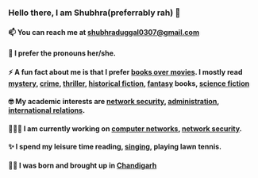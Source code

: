 ### Hello there, I am Shubhra(preferrably rah) 👋

#### 📫 You can reach me at shubhraduggal0307@gmail.com
#### 🌈 I prefer the pronouns her/she.
####  ⚡ A fun fact about me is that I prefer [books over movies](/booksOverMovies.md). I mostly read [mystery](/mystery.md), [crime](/crimeBooks.md), [thriller](/thrillerBooks.md), [historical fiction](/historicalFictionBooks.md), [fantasy](/fantasyBooks.md) books, [science fiction](/scienceFiction.md)
#### 🤓 My academic interests are [network security](/networkSecurity.md), [administration](/administration.md), [international relations](/internationalRelations.md).
#### 👩🏻‍💻 I am currently working on [computer networks](/computerNetwors.md), [network security](/networkSecurity.md).
#### ✨ I spend my leisure time reading, [singing](/songsAndArtists.md), playing lawn tennis.
#### 👼🏼 I was born and brought up in [Chandigarh](/chandigarh.md)

<!--
**Shubhra-Duggal/Shubhra-Duggal** is a ✨ _special_ ✨ repository because its `README.md` (this file) appears on your GitHub profile.

Here are some ideas to get you started:

- 🔭 I’m currently working on ...
- 🌱 I’m currently learning Network Security
- 👯 I’m looking to collaborate on ...
- 🤔 I’m looking for help with ...
- 💬 Ask me about ...



-->
